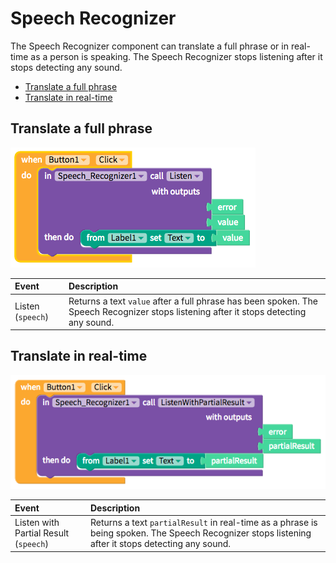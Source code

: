 # Speech Recognizer

The Speech Recognizer component can translate a full phrase or in real-time as a person is speaking. The Speech Recognizer stops listening after it stops detecting any sound.

* [Translate a full phrase](speech-recognizer.md#recognize-a-full-phrase)
* [Translate in real-time](https://github.com/thunkable/thunkable-docs/tree/4a752596e288fca776105e94dc5e863bb9a3e25a/Recognize%20in%20real-time/README.md)

## Translate a full phrase

![](../../../../.gitbook/assets/speech-recognizer-fig-1.png)

| Event | Description |
| :--- | :--- |
| Listen \(`speech`\) | Returns a text `value` after a full phrase has been spoken. The Speech Recognizer stops listening after it stops detecting any sound. |

## Translate in real-time

![](../../../../.gitbook/assets/speech-recognizer-fig-2.png)

| Event | Description |
| :--- | :--- |
| Listen with Partial Result  \(`speech`\) | Returns a text `partialResult` in real-time as a phrase is being spoken. The Speech Recognizer stops listening after it stops detecting any sound. |

